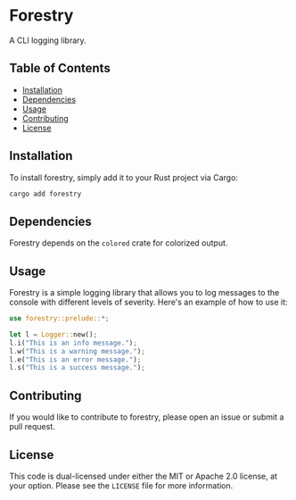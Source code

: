 # Forestry

A CLI logging library.

## Table of Contents

* [Installation](#installation)
* [Dependencies](#dependencies)
* [Usage](#usage)
* [Contributing](#contributing)
* [License](#license)

## Installation

To install forestry, simply add it to your Rust project via Cargo:

```bash
cargo add forestry
```

## Dependencies

Forestry depends on the `colored` crate for colorized output.

## Usage

Forestry is a simple logging library that allows you to log messages to the console with different levels of severity. Here's an example of how to use it:

```rust
use forestry::prelude::*;

let l = Logger::new();
l.i("This is an info message.");
l.w("This is a warning message.");
l.e("This is an error message.");
l.s("This is a success message.");
```

## Contributing

If you would like to contribute to forestry, please open an issue or submit a pull request.

## License

This code is dual-licensed under either the MIT or Apache 2.0 license, at your option. Please see the `LICENSE` file for more information.
